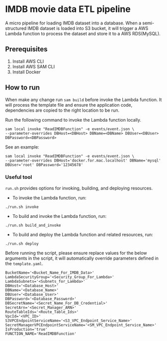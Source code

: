 # IMDB movie data ETL pipeline

A micro pipeline for loading IMDB dataset into a database. When a
semi-structured IMDB dataset is loaded into S3 bucket, it will trigger a AWS
Lambda function to process the dataset and store it to a AWS RDS(MySQL).

## Prerequisites

1. Install AWS CLI
2. Install AWS SAM CLI
3. Install Docker

## How to run

When make any change run `sam build` before invoke the Lambda function. It will
process the template file and ensure the application code, dependencies are
copied to the right location to be run.

Run the following command to invoke the Lambda function locally.

```shell
sam local invoke "ReadIMDBFunction" -e events/event.json \
--parameter-overrides DBHost=<DBHost> DBName=<DBName> DBUser=<DBUser> DBPassword=<DBPassword>
``` 

See an example:

```shell
sam local invoke "ReadIMDBFunction" -e events/event.json \
--parameter-overrides DBHost='docker.for.mac.localhost' DBName='mysql' DBUser='root' DBPassword='12345678'
```


### Useful tool

`run.sh` provides options for invoking, building, and deploying resources.

- To invoke the Lambda function, run:

`./run.sh invoke`

- To build and invoke the Lambda function, run:

`./run.sh build_and_invoke`

- To build and deploy the Lambda function and related resources, run:

`./run.sh deploy`

Before running the script, please ensure replace values for the below arguments
in the script, it will automatically override parameters defined in the
`template.yaml`.

```shell
BucketName='<Bucket_Name_For_IMDB_Data>'
LambdaSecurityGroup='<Security_Group_For_Lambda>'
LambdaSubnets='<Subnets_for_Lambda>'
DBHost='<Database_Host>'
DBName='<Database_Name>'
DBUser='<Database_User>'
DBPassword='<Database_Password>'
DBSecretName='<Secret_Name_For_DB_Credential>'
SecretArn='<Secret_Manager_ARN>'
RouteTableIds='<Route_Table_Ids>'
VpcId='<VPC_ID>'
S3VPCEndpointServiceName='<S3_VPC_Endpoint_Service_Name>'
SecretManagerVPCEndpointServiceName='<SM_VPC_Endpoint_Service_Name>'
IsProduction='true'
FUNCTION_NAME='ReadIMDBFunction'
```
